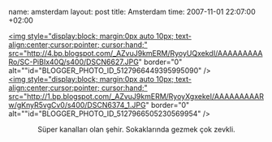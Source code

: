 name: amsterdam
layout: post
title: Amsterdam
time: 2007-11-01 22:07:00 +02:00

<a onblur="try {parent.deselectBloggerImageGracefully();} catch(e) {}" href="http://4.bp.blogspot.com/_AZvuJ9kmERM/RyoyUQxekdI/AAAAAAAAARo/SC-PiBIx40Q/s1600-h/DSCN6627.JPG"><img style="display:block; margin:0px auto 10px; text-align:center;cursor:pointer; cursor:hand;" src="http://4.bp.blogspot.com/_AZvuJ9kmERM/RyoyUQxekdI/AAAAAAAAARo/SC-PiBIx40Q/s400/DSCN6627.JPG" border="0" alt=""id="BLOGGER_PHOTO_ID_5127966449395995090" /></a><br /><a onblur="try {parent.deselectBloggerImageGracefully();} catch(e) {}" href="http://1.bp.blogspot.com/_AZvuJ9kmERM/RyoyXgxekeI/AAAAAAAAARw/gKnyR5vgCv0/s1600-h/DSCN6374_1.JPG"><img style="display:block; margin:0px auto 10px; text-align:center;cursor:pointer; cursor:hand;" src="http://1.bp.blogspot.com/_AZvuJ9kmERM/RyoyXgxekeI/AAAAAAAAARw/gKnyR5vgCv0/s400/DSCN6374_1.JPG" border="0" alt=""id="BLOGGER_PHOTO_ID_5127966505230569954" /></a><br /><center>Süper kanalları olan şehir. Sokaklarında gezmek çok zevkli.</center>
